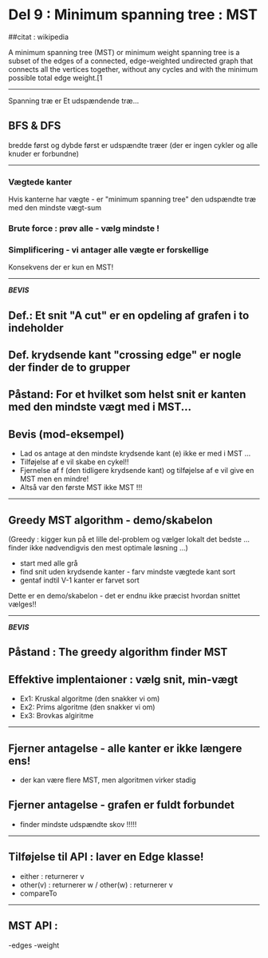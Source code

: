 # Del 9 : Minimum spanning tree : MST

##citat : wikipedia

A minimum spanning tree (MST) or minimum weight spanning tree is a subset of the edges of a connected, edge-weighted undirected graph that connects all the vertices together, without any cycles and with the minimum possible total edge weight.[1


-----------------------------------------
Spanning træ er Et udspændende træ...

## BFS & DFS
bredde først og dybde først er udspændte træer
(der er ingen cykler og alle knuder er forbundne)

-----------------------------------------------------------------------

### Vægtede kanter

Hvis kanterne har vægte - er "minimum spanning tree" den udspændte træ med den mindste vægt-sum

### Brute force : prøv alle - vælg mindste !

### Simplificering - vi antager alle vægte er forskellige
Konsekvens der er kun en MST!

-----------------------------------------------------------------------
***BEVIS***
## Def.: Et snit "A cut" er en opdeling af grafen i to indeholder
## Def. krydsende kant "crossing edge" er nogle der finder de to grupper

## Påstand: For et hvilket som helst snit er kanten med den mindste vægt med i MST...

## Bevis (mod-eksempel)
- Lad os antage at den mindste krydsende kant (e) ikke er med i MST ...
- Tilføjelse af e vil skabe en cykel!!
- Fjernelse af f (den tidligere krydsende kant) og tilføjelse af e vil give en MST men en mindre!
- Altså var den første MST ikke MST !!!

-----------------------------------------------------------------------

## Greedy MST algorithm - demo/skabelon
(Greedy : kigger kun på et lille del-problem og vælger lokalt det bedste ... finder ikke nødvendigvis den mest optimale løsning ...)
- start med alle grå
- find snit uden krydsende kanter - farv mindste vægtede kant sort
- gentaf indtil V-1 kanter er farvet sort

Dette er en demo/skabelon - det er endnu ikke præcist hvordan snittet vælges!!

-----------------------------------------------------------------------

***BEVIS***
## Påstand : The greedy algorithm finder MST

## Effektive implentaioner :  vælg snit, min-vægt
- Ex1: Kruskal algoritme (den snakker vi om)
- Ex2: Prims algoritme (den snakker vi om)
- Ex3: Brovkas algiritme

-----------------------------------------------------------------------

## Fjerner antagelse - alle kanter er ikke længere ens!

- der kan være flere MST, men algoritmen virker stadig

## Fjerner antagelse - grafen er fuldt forbundet

- finder mindste udspændte skov !!!!!

-----------------------------------------------------------------------

## Tilføjelse til API : laver en Edge klasse!
- either : returnerer v
- other(v) : returnerer w / other(w) : returnerer v
- compareTo

-----------------------------------------------------------------------

## MST API :
-edges
-weight
